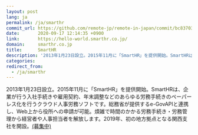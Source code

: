 ```yaml
---
layout: post
lang: ja
permalink: /ja/smarthr
commit_url: https://github.com/remote-jp/remote-in-japan/commit/bc8370324cb02dcd9e3fc2f6fad66b1b6541edce
date:       2020-09-17 12:14:35 +0900
link:       https://hello-world.smarthr.co.jp/
domain:     smarthr.co.jp
title:      SmartHR
description: '2013年1月23日設立。2015年11月に「SmartHR」を提供開始。SmartHRは、企業が行う入社手続きや雇用契約、年末調整などのあらゆる労務手続きのペーパーレス化を行うクラウド人事労務ソフトです。総務省が提供するe-GovAPIと連携し、Web上から役所への申請が可能。煩雑で時間のかかる労務手続き・労務管理から経営者や人事担当者を解放します。2019年、初の地方拠点となる関西支社を開設。(募集中)'
categories: 
redirect_from:
  - /ja/smarthr
---
```


<p>2013年1月23日設立。2015年11月に「SmartHR」を提供開始。SmartHRは、企業が行う入社手続きや雇用契約、年末調整などのあらゆる労務手続きのペーパーレス化を行うクラウド人事労務ソフトです。総務省が提供するe-GovAPIと連携し、Web上から役所への申請が可能。煩雑で時間のかかる労務手続き・労務管理から経営者や人事担当者を解放します。2019年、初の地方拠点となる関西支社を開設。<a href="https://hello-world.smarthr.co.jp/">(募集中)</a></p>
